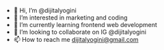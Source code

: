 - 👋 Hi, I’m @dijitalyogini
- 👀 I’m interested in marketing and coding
- 🌱 I’m currently learning frontend web development 
- 💞️ I’m looking to collaborate on IG @dijitalyogini
- 📫 How to reach me dijitalyogini@gmail.com

<!---
dijitalyogini/dijitalyogini is a ✨ special ✨ repository because its `README.md` (this file) appears on your GitHub profile.
You can click the Preview link to take a look at your changes.
--->
